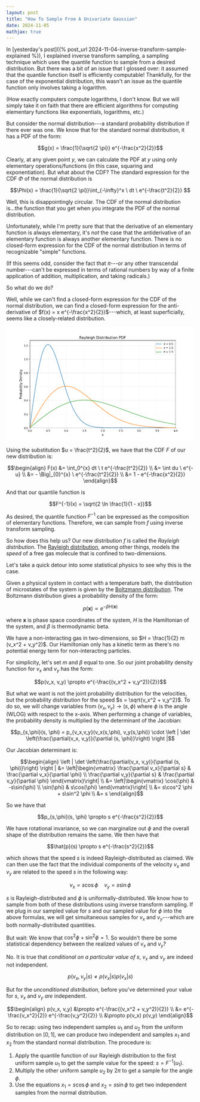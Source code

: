 ```yaml
---
layout: post
title: "How To Sample From A Univariate Gaussian"
date: 2024-11-05
mathjax: true
---
```


In [yesterday's post]({% post_url 2024-11-04-inverse-transform-sample-explained %}), I explained inverse transform sampling, 
a sampling technique which uses the quantile function to sample from a desired distribution. But there was a bit of an issue that I glossed over: it assumed that
the quantile function itself is efficiently computable! Thankfully, for the case of the exponential distribution, this wasn't an issue 
as the quantile function only involves taking a logarithm. 

(How exactly computers compute logarithms, I don't know. But we will simply take it on faith that there are 
efficient algorithms for computing elementary functions like exponentials, logarithms, etc.)

But consider the normal distribution---a standard probability distribution if there ever was one. We know that for the standard normal
distribution, it has a PDF of the form:

$$g(x) = \frac{1}{\sqrt{2 \pi}} e^{-\frac{x^2}{2}}$$

Clearly, at any given point $y$, we can calculate the PDF at $y$ using only elementary operations/functions 
(in this case, squaring and exponentiation). But what about the CDF? The standard expression for the CDF $\Phi$ of the normal
distribution is

$$\Phi(x) = \frac{1}{\sqrt{2 \pi}}\int_{-\infty}^x \ dt \ e^{-\frac{t^2}{2}}  $$

Well, this is disappointingly circular. The CDF of the normal distribution is...the function that you get when you integrate the PDF
of the normal distribution.

Unfortunately, while I'm pretty sure that that the derivative of an elementary function is always elementary, it's *not* the case
that the antiderivative of an elementary function is always another elementary function. There is no closed-form expression for the CDF of the 
normal distribution in terms of recognizable "simple" functions.

(If this seems odd, consider the fact that $\pi$---or any other transcendal number---can't be expressed in terms of rational numbers
by way of a finite application of addition, multiplication, and taking radicals.)

So what do we do?

Well, while we can't find a closed-form expression for the CDF of the normal distribution, we can find a closed-form
expression for the anti-derivative of $f(x) = x e^{-\frac{x^2}{2}}$---which, at least superficially,
seems like a closely-related distribution. 

![Rayleigh distribution](/assets/sampling-univariate-gaussian/rayleigh_distribution.png)

Using the substitution $u = \frac{t^2}{2}$, 
we have that the CDF $F$ of our new distribution is:

$$\begin{align}
F(x) &= \int_0^{x} dt \ t e^{-\frac{t^2}{2}} \\
&= \int du \ e^{-u} \\
&= - \Big|_{0}^{x} \ e^{-\frac{t^2}{2}} \\
&= 1 - e^{-\frac{x^2}{2}}
\end{align}$$

And that our quantile function is

$$F^{-1}(x) = \sqrt{2 \ln \frac{1}{1 - x}}$$

As desired, the quantile function $F^{-1}$ can be expressed as the composition of elementary functions. Therefore, we can sample
from $f$ using inverse transform sampling.

So how does this help us? Our new distribution $f$ is called the *Rayleigh distribution*. The [Rayleigh distribution](https://en.wikipedia.org/wiki/Rayleigh_distribution), among other things,
models the *speed* of a free gas molecule that is confined to two-dimensions.

Let's take a quick detour into some statistical physics to see why this is the case.

Given a physical system in contact with a temperature bath, the distribution of microstates of the system is
given by the [Boltzmann distribution](https://en.wikipedia.org/wiki/Boltzmann_distribution). 
The Boltzmann distribution gives a probability density of the form:

$$p(\mathbf{x}) \propto e^{-\beta H(\mathbf{x})}$$

where $\mathbf{x}$ is phase space coordinates of the system, $H$ is the Hamiltonian of the system, and $\beta$ is thermodynamic beta.

We have a non-interacting gas in two-dimensions, so $H = \frac{1}{2} m (v_x^2 + v_y^2)$.
Our Hamiltonian only has a kinetic term as there's no potential energy term for non-interacting particles.

For simplicity, let's set $m$ and $\beta$ equal to one. So our joint probability density function for $v_x$ and $v_y$ has the form:

$$p(v_x, v_y) \propto e^{-\frac{(v_x^2 + v_y^2)}{2}}$$

But what we want is not the joint probability distribution for the velocities, but the probability distribution for the speed
$s = \sqrt{v_x^2 + v_y^2}$. To do so, we will change variables from $(v_x, v_y) \rightarrow (s, \phi)$ 
where $\phi$ is the angle (WLOG) with respect to the x-axis. 
When performing a change of variables, the probability density is multiplied by the determinant of the Jacobian:

$$p_{s,\phi}(s, \phi) = p_{v_x,v_y}(v_x(s,\phi), v_y(s,\phi)) \cdot \left | \det \left(\frac{\partial(v_x, v_y)}{\partial (s, \phi)}\right) \right |$$

Our Jacobian determinant is:

$$\begin{align}
\left | \det \left(\frac{\partial(v_x, v_y)}{\partial (s, \phi)}\right) \right | &= \left|\begin{vmatrix} 
\frac{\partial v_x}{\partial s} & \frac{\partial v_x}{\partial \phi} \\
\frac{\partial v_y}{\partial s} & \frac{\partial v_y}{\partial \phi}
\end{vmatrix}\right| \\
&= \left|\begin{vmatrix}
\cos(\phi) & -s\sin(\phi) \\
\sin(\phi) & s\cos(\phi)
\end{vmatrix}\right| \\
&= s\cos^2 \phi + s\sin^2 \phi \\
&= s
\end{align}$$

So we have that

$$p_{s,\phi}(s, \phi) \propto s e^{-\frac{s^2}{2}}$$

We have rotational invariance, so we can marginalize out $\phi$ and the overall shape of the distribution remains the same.
We then have that 

$$\hat{p}(s) \propto s e^{-\frac{s^2}{2}}$$

which shows that the speed $s$ is indeed Rayleigh-distributed as claimed. We
can then use the fact that the individual components of the velocity $v_x$ and $v_y$ are related to the speed $s$ in the following way:

$$v_x = s \cos \phi \quad v_y = s \sin \phi$$

$s$ is Rayleigh-distributed and $\phi$ is uniformally-distributed. We know how to sample from both of these distributions using
inverse transform sampling. If we plug in our sampled value for $s$ and our sampled value for $\phi$ into the above formulas, we will get simultaneous samples for $v_x$ and $v_y$---which are both normally-distributed quantities.

But wait: We know that $\cos^2 \phi + \sin^2 \phi = 1$. So wouldn't there be some statistical dependency between 
the realized values of $v_x$ and $v_y$?

No. It is true that *conditional on a particular value of $s$*, $v_x$ and $v_y$ are indeed not independent. 

$$p(v_x, v_y|s) \neq p(v_x|s) p(v_x|s)$$

But for the *unconditioned distribution*, before you've determined your value for $s$, $v_x$ and $v_y$ *are* independent.

$$\begin{align}
p(v_x, v_y) &\propto e^{-\frac{(v_x^2 + v_y^2)}{2}} \\
&= e^{-\frac{v_x^2}{2}} e^{-\frac{v_y^2}{2}} \\
&\propto p(v_x) p(v_y) 
\end{align}$$

So to recap: using two independent samples $u_1$ and $u_2$ from the uniform distribution on $[0,1]$, 
we can produce two independent and samples $x_1$ and $x_2$ from the standard normal distribution. The procedure is:

1. Apply the quantile function of our Rayleigh distribution to the first uniform sample $u_1$ to get the sample value for the speed: 
$s = F^{-1}(u_1)$.
2. Multiply the other uniform sample $u_2$ by $2 \pi$ to get a sample for the angle $\phi$.
3. Use the equations $x_1 = s \cos \phi$ and $x_2 = s \sin \phi$ to get two independent samples from the normal distribution.





